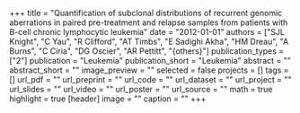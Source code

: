 +++
title = "Quantification of subclonal distributions of recurrent genomic aberrations in paired pre-treatment and relapse samples from patients with B-cell chronic lymphocytic leukemia"
date = "2012-01-01"
authors = ["SJL Knight", "C Yau", "R Clifford", "AT Timbs", "E Sadighi Akha", "HM Dreau", "A Burns", "C Ciria", "DG Oscier", "AR Pettitt", "{others}"]
publication_types = ["2"]
publication = "Leukemia"
publication_short = "Leukemia"
abstract = ""
abstract_short = ""
image_preview = ""
selected = false
projects = []
tags = []
url_pdf = ""
url_preprint = ""
url_code = ""
url_dataset = ""
url_project = ""
url_slides = ""
url_video = ""
url_poster = ""
url_source = ""
math = true
highlight = true
[header]
image = ""
caption = ""
+++
